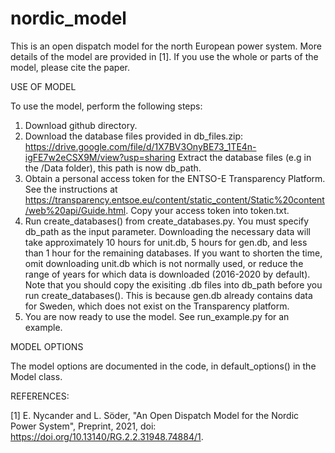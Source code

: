 # nordic_model

This is an open dispatch model for the north European power system. More details of the model are provided in [1]. If you use the whole or parts of the model, please cite the paper. 

USE OF MODEL

To use the model, perform the following steps:
1. Download github directory.
2. Download the database files provided in db_files.zip: https://drive.google.com/file/d/1X7BV3OnyBE73_1TE4n-igFE7w2eCSX9M/view?usp=sharing
   Extract the database files (e.g in the /Data folder), this path is now db_path.
3. Obtain a personal access token for the ENTSO-E Transparency Platform. See the instructions at https://transparency.entsoe.eu/content/static_content/Static%20content/web%20api/Guide.html. 
   Copy your access token into token.txt.
4. Run create_databases() from create_databases.py. You must specify db_path as the input parameter. Downloading the necessary data will take approximately 10 hours for unit.db, 5 hours for gen.db, and less than 1 hour for the remaining databases. If you want to shorten the time, omit downloading unit.db which is not normally used, or reduce the range of years for which data is downloaded (2016-2020 by default). Note that you should copy the exisiting .db files into db_path before you run create_databases(). This is because gen.db already contains data for Sweden, which does not exist on the Transparency platform.
5. You are now ready to use the model. See run_example.py for an example.

MODEL OPTIONS 

The model options are documented in the code, in default_options() in the Model class.


REFERENCES:

[1] E. Nycander and L. Söder, "An Open Dispatch Model for the Nordic Power System", Preprint, 2021, doi: https://doi.org/10.13140/RG.2.2.31948.74884/1.